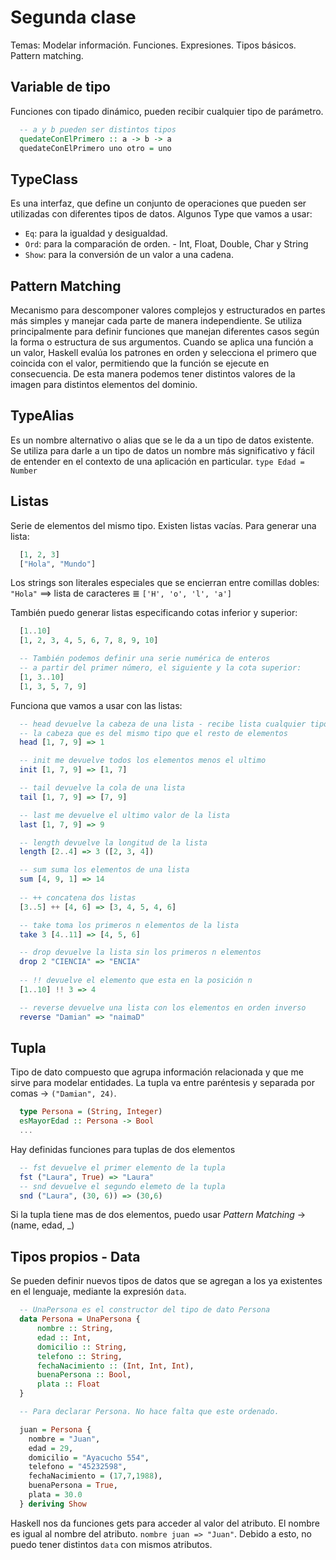 # Segunda clase
Temas: Modelar información. Funciones. Expresiones. Tipos básicos. Pattern matching.

## Variable de tipo
Funciones con tipado dinámico, pueden recibir cualquier tipo de parámetro.

```Haskell
  -- a y b pueden ser distintos tipos
  quedateConElPrimero :: a -> b -> a
  quedateConElPrimero uno otro = uno

```

## TypeClass
Es una interfaz, que define un conjunto de operaciones que pueden ser utilizadas con diferentes tipos de datos. Algunos Type que vamos a usar:
- `Eq`: para la igualdad y desigualdad.
- `Ord`: para la comparación de orden. - Int, Float, Double, Char y String
- `Show`: para la conversión de un valor a una cadena.

## Pattern Matching
Mecanismo para descomponer valores complejos y estructurados en partes más simples y manejar cada parte de manera independiente. Se utiliza principalmente para definir funciones que manejan diferentes casos según la forma o estructura de sus argumentos. Cuando se aplica una función a un valor, Haskell evalúa los patrones en orden y selecciona el primero que coincida con el valor, permitiendo que la función se ejecute en consecuencia. De esta manera podemos tener distintos valores de la imagen para distintos elementos del dominio.


## TypeAlias
Es un nombre alternativo o alias que se le da a un tipo de datos existente. Se utiliza para darle a un tipo de datos un nombre más significativo y fácil de entender en el contexto de una aplicación en particular.
`type Edad = Number`

## Listas
Serie de elementos del mismo tipo. Existen listas vacías. Para generar una lista:

```Haskell
  [1, 2, 3]
  ["Hola", "Mundo"]
```

Los strings son literales especiales que se encierran entre comillas dobles:
`"Hola"` ==> lista de caracteres ≣ `['H', 'o', 'l', 'a']`

También puedo generar listas especificando cotas inferior y superior:

```Haskell
  [1..10]
  [1, 2, 3, 4, 5, 6, 7, 8, 9, 10]

  -- También podemos definir una serie numérica de enteros 
  -- a partir del primer número, el siguiente y la cota superior:
  [1, 3..10]
  [1, 3, 5, 7, 9]
```

Funciona que vamos a usar con las listas:

```Haskell 
  -- head devuelve la cabeza de una lista - recibe lista cualquier tipo y devuelve
  -- la cabeza que es del mismo tipo que el resto de elementos
  head [1, 7, 9] => 1

  -- init me devuelve todos los elementos menos el ultimo
  init [1, 7, 9] => [1, 7]

  -- tail devuelve la cola de una lista
  tail [1, 7, 9] => [7, 9]

  -- last me devuelve el ultimo valor de la lista
  last [1, 7, 9] => 9

  -- length devuelve la longitud de la lista
  length [2..4] => 3 ([2, 3, 4])

  -- sum suma los elementos de una lista
  sum [4, 9, 1] => 14
  
  -- ++ concatena dos listas
  [3..5] ++ [4, 6] => [3, 4, 5, 4, 6]

  -- take toma los primeros n elementos de la lista
  take 3 [4..11] => [4, 5, 6]

  -- drop devuelve la lista sin los primeros n elementos
  drop 2 "CIENCIA" => "ENCIA"
  
  -- !! devuelve el elemento que esta en la posición n
  [1..10] !! 3 => 4

  -- reverse devuelve una lista con los elementos en orden inverso
  reverse "Damian" => "naimaD"
```

## Tupla
Tipo de dato compuesto que agrupa información relacionada y que me sirve para modelar entidades. La tupla va entre paréntesis y separada por comas -> `("Damian", 24)`.

```Haskell
  type Persona = (String, Integer)
  esMayorEdad :: Persona -> Bool
  ...
```
Hay definidas funciones para tuplas de dos elementos
```Haskell
  -- fst devuelve el primer elemento de la tupla
  fst ("Laura", True) => "Laura"
  -- snd devuelve el segundo elemeto de la tupla
  snd ("Laura", (30, 6)) => (30,6)
```

Si la tupla tiene mas de dos elementos, puedo usar *Pattern Matching* -> (name, edad, _)

## Tipos propios - Data
Se pueden definir nuevos tipos de datos que se agregan a los ya existentes en el lenguaje, mediante la expresión `data`.

```Haskell
  -- UnaPersona es el constructor del tipo de dato Persona
  data Persona = UnaPersona {
      nombre :: String,
      edad :: Int,
      domicilio :: String,
      telefono :: String,
      fechaNacimiento :: (Int, Int, Int),
      buenaPersona :: Bool,
      plata :: Float
  }

  -- Para declarar Persona. No hace falta que este ordenado.

  juan = Persona {
    nombre = "Juan",
    edad = 29,
    domicilio = "Ayacucho 554",
    telefono = "45232598",
    fechaNacimiento = (17,7,1988),
    buenaPersona = True,
    plata = 30.0
  } deriving Show
```

Haskell nos da funciones gets para acceder al valor del atributo. El nombre es igual al nombre del atributo. `nombre juan => "Juan"`. Debido a esto, no puedo tener distintos `data` con mismos atributos.